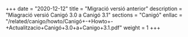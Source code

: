 +++
date        = "2020-12-12"
title       = "Migració versió anterior"
description = "Miagració versió Canigó 3.0 a Canigó 3.1"
sections    = "Canigó"
enllac		= "/related/canigo/howto/Canigó+-+Howto+-+Actualitzacio+Canigó+3.0+a+Canigo+3.1.pdf"
weight		= 1
+++
